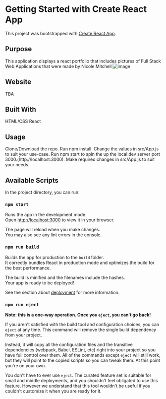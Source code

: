 # Getting Started with Create React App

This project was bootstrapped with [Create React App](https://github.com/facebook/create-react-app). 

## Purpose
This application displays a react portfolio that includes pictures of Full Stack Web Applications that were made by Nicole Mitchell
![image](https://user-images.githubusercontent.com/42381063/150653590-6568dc96-e564-4c8c-8bdc-9ea8f3a1685d.png)


## Website
TBA

## Built With
HTML/CSS
React

## Usage
Clone/Download the repo.
Run npm install.
Change the values in src/App.js to suit your use-case.
Run npm start to spin the up the local dev server port 3000.(http://localhost:3000).
Make required changes in src/App.js to suit your needs.

## Available Scripts

In the project directory, you can run:

### `npm start`

Runs the app in the development mode.\
Open [http://localhost:3000](http://localhost:3000) to view it in your browser.

The page will reload when you make changes.\
You may also see any lint errors in the console.

### `npm run build`

Builds the app for production to the `build` folder.\
It correctly bundles React in production mode and optimizes the build for the best performance.

The build is minified and the filenames include the hashes.\
Your app is ready to be deployed!

See the section about [deployment](https://facebook.github.io/create-react-app/docs/deployment) for more information.

### `npm run eject`

**Note: this is a one-way operation. Once you `eject`, you can't go back!**

If you aren't satisfied with the build tool and configuration choices, you can `eject` at any time. This command will remove the single build dependency from your project.

Instead, it will copy all the configuration files and the transitive dependencies (webpack, Babel, ESLint, etc) right into your project so you have full control over them. All of the commands except `eject` will still work, but they will point to the copied scripts so you can tweak them. At this point you're on your own.

You don't have to ever use `eject`. The curated feature set is suitable for small and middle deployments, and you shouldn't feel obligated to use this feature. However we understand that this tool wouldn't be useful if you couldn't customize it when you are ready for it.

